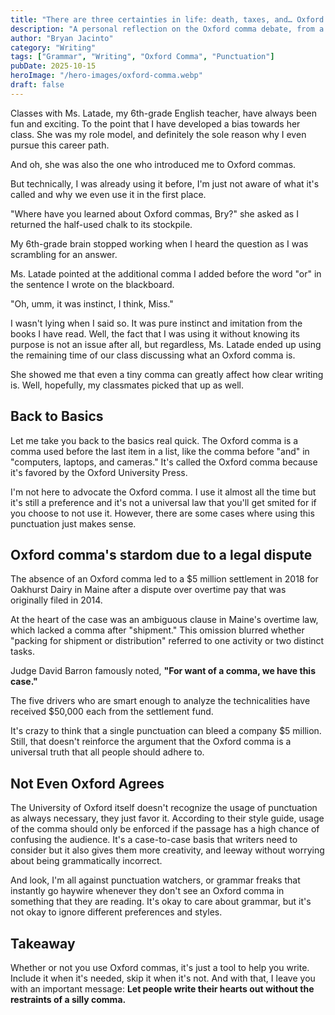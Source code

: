 ```yaml
---
title: "There are three certainties in life: death, taxes, and… Oxford commas?"
description: "A personal reflection on the Oxford comma debate, from a 6th-grade classroom revelation to a $5 million legal case, and why writing should be about clarity, not rigid rules."
author: "Bryan Jacinto"
category: "Writing"
tags: ["Grammar", "Writing", "Oxford Comma", "Punctuation"]
pubDate: 2025-10-15
heroImage: "/hero-images/oxford-comma.webp"
draft: false
---
```


Classes with Ms. Latade, my 6th-grade English teacher, have always been fun and exciting. To the point that I have developed a bias towards her class. She was my role model, and definitely the sole reason why I even pursue this career path.

And oh, she was also the one who introduced me to Oxford commas.

But technically, I was already using it before, I'm just not aware of what it's called and why we even use it in the first place.

"Where have you learned about Oxford commas, Bry?" she asked as I returned the half-used chalk to its stockpile.

My 6th-grade brain stopped working when I heard the question as I was scrambling for an answer.

Ms. Latade pointed at the additional comma I added before the word "or" in the sentence I wrote on the blackboard.

"Oh, umm, it was instinct, I think, Miss."

I wasn't lying when I said so. It was pure instinct and imitation from the books I have read. Well, the fact that I was using it without knowing its purpose is not an issue after all, but regardless, Ms. Latade ended up using the remaining time of our class discussing what an Oxford comma is.

She showed me that even a tiny comma can greatly affect how clear writing is. Well, hopefully, my classmates picked that up as well.

## Back to Basics

Let me take you back to the basics real quick. The Oxford comma is a comma used before the last item in a list, like the comma before "and" in "computers, laptops, and cameras." It's called the Oxford comma because it's favored by the Oxford University Press.

I'm not here to advocate the Oxford comma. I use it almost all the time but it's still a preference and it's not a universal law that you'll get smited for if you choose to not use it. However, there are some cases where using this punctuation just makes sense.

## Oxford comma's stardom due to a legal dispute

The absence of an Oxford comma led to a $5 million settlement in 2018 for Oakhurst Dairy in Maine after a dispute over overtime pay that was originally filed in 2014.

At the heart of the case was an ambiguous clause in Maine's overtime law, which lacked a comma after "shipment." This omission blurred whether "packing for shipment or distribution" referred to one activity or two distinct tasks.

Judge David Barron famously noted, **"For want of a comma, we have this case."**

The five drivers who are smart enough to analyze the technicalities have received $50,000 each from the settlement fund.

It's crazy to think that a single punctuation can bleed a company $5 million. Still, that doesn't reinforce the argument that the Oxford comma is a universal truth that all people should adhere to.

## Not Even Oxford Agrees

The University of Oxford itself doesn't recognize the usage of punctuation as always necessary, they just favor it. According to their style guide, usage of the comma should only be enforced if the passage has a high chance of confusing the audience. It's a case-to-case basis that writers need to consider but it also gives them more creativity, and leeway without worrying about being grammatically incorrect.

And look, I'm all against punctuation watchers, or grammar freaks that instantly go haywire whenever they don't see an Oxford comma in something that they are reading. It's okay to care about grammar, but it's not okay to ignore different preferences and styles.

## Takeaway

Whether or not you use Oxford commas, it's just a tool to help you write. Include it when it's needed, skip it when it's not. And with that, I leave you with an important message: **Let people write their hearts out without the restraints of a silly comma.**
